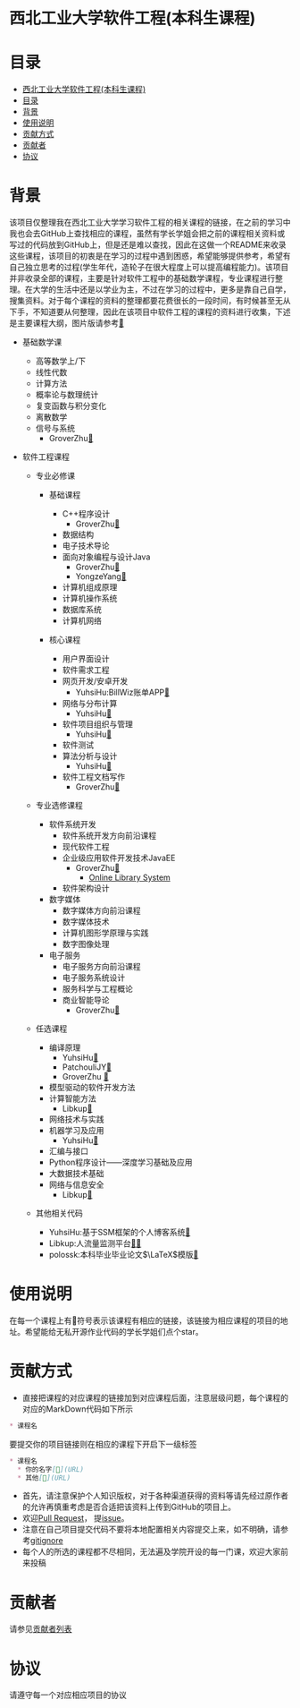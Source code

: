 # 西北工业大学软件工程(本科生课程)   

# 目录   
- [西北工业大学软件工程(本科生课程)](#西北工业大学软件工程(本科生课程))
- [目录](#目录)
- [背景](#背景)
- [使用说明](#使用说明)
- [贡献方式](#贡献方式)
- [贡献者](#贡献者)
- [协议](#协议)

# 背景   

该项目仅整理我在西北工业大学学习软件工程的相关课程的链接，在之前的学习中我也会去GitHub上查找相应的课程，虽然有学长学姐会把之前的课程相关资料或写过的代码放到GitHub上，但是还是难以查找，因此在这做一个README来收录这些课程，该项目的初衷是在学习的过程中遇到困惑，希望能够提供参考，希望有自己独立思考的过程(学生年代，造轮子在很大程度上可以提高编程能力)。该项目并非收录全部的课程，主要是针对软件工程中的基础数学课程，专业课程进行整理。在大学的生活中还是以学业为主，不过在学习的过程中，更多是靠自己自学，搜集资料。对于每个课程的资料的整理都要花费很长的一段时间，有时候甚至无从下手，不知道要从何整理，因此在该项目中软件工程的课程的资料进行收集，下述是主要课程大纲，图片版请参考[🔗](https://groverzhu.github.io/2019/09/03/%E6%9C%AC%E7%A7%91%E8%AF%BE%E7%A8%8B/#more)

* 基础数学课   
  * 高等数学上/下   
  * 线性代数   
  * 计算方法   
  * 概率论与数理统计   
  * 复变函数与积分变化   
  * 离散数学   
  * 信号与系统   
    * GroverZhu[🔗](https://github.com/GroverZhu/SignalSystem)

* 软件工程课程   
  * 专业必修课   
    * 基础课程   
      * C++程序设计    
        * GroverZhu[🔗](https://github.com/GroverZhu/Data-Structures-and-Algorithm/tree/master/CPSKILL) 
      * 数据结构   
      * 电子技术导论   
      * 面向对象编程与设计Java   
        * GroverZhu[🔗](https://github.com/GroverZhu/LearnJava)
        * YongzeYang[🔗](https://github.com/YongzeYang/NPU-U14M11065-Object-Oriented-Programming-and-Design) 
      * 计算机组成原理   
      * 计算机操作系统   
      * 数据库系统   
      * 计算机网络   

    * 核心课程       
      * 用户界面设计   
      * 软件需求工程   
      * 网页开发/安卓开发 
        * YuhsiHu:BillWiz账单APP[🔗](https://github.com/YuhsiHu/BillWiz)   
      * 网络与分布计算 
        * YuhsiHu[🔗](https://github.com/YuhsiHu/SSD8-Network-and-distributed-computing)   
      * 软件项目组织与管理   
        * YuhsiHu[🔗](https://github.com/YuhsiHu/BiblioSoft)
      * 软件测试   
      * 算法分析与设计
        * YuhsiHu[🔗](https://github.com/YuhsiHu/Algorithm-in-Java)    
      * 软件工程文档写作   
        * GroverZhu[🔗](https://github.com/GroverZhu/Online-Library-System/tree/master/Reference/document)

  * 专业选修课程   
    * 软件系统开发   
      * 软件系统开发方向前沿课程   
      * 现代软件工程   
      * 企业级应用软件开发技术JavaEE   
        * GroverZhu[🔗](https://github.com/GroverZhu/JSP-Servlet)    
          * [Online Library System](https://github.com/GroverZhu/Online-Library-System)
      * 软件架构设计
    * 数字媒体   
      * 数字媒体方向前沿课程   
      * 数字媒体技术   
      * 计算机图形学原理与实践   
      * 数字图像处理
    * 电子服务   
      * 电子服务方向前沿课程   
      * 电子服务系统设计   
      * 服务科学与工程概论   
      * 商业智能导论   
        * GroverZhu[🔗](https://pan.baidu.com/s/1jf6UwP7yOXoEtTPwRfsgrQ)

  * 任选课程   
     * 编译原理  
       *  YuhsiHu[🔗](https://github.com/YuhsiHu/Compiler-Construction-Principle-and-Practice)
       *  PatchouliJY[🔗](https://github.com/PatchouliJY/Compilation-Principle)
       * GroverZhu [🔗](https://github.com/GroverZhu/CompilerConstructionPrinciples)
     * 模型驱动的软件开发方法   
     * 计算智能方法   
       * Libkup[🔗](https://github.com/Libkup/IntelligentOptimizationAlgorithm.git)
     * 网络技术与实践   
     * 机器学习及应用   
       *  YuhsiHu[🔗](https://github.com/YuhsiHu/Machine-Learning-exercise)
     * 汇编与接口   
     * Python程序设计——深度学习基础及应用   
     * 大数据技术基础  
     * 网络与信息安全 
       * Libkup[🔗](https://github.com/Libkup/InformationSecurity.git)
  
  * 其他相关代码
    * YuhsiHu:基于SSM框架的个人博客系统[🔗](https://github.com/YuhsiHu/SSM-Blog)  
    * Libkup:人流量监测平台[🔗](https://github.com/Libkup/PeopleFlowDetection.git)[🔗](https://github.com/Libkup/PeopleFlowDetection.git)   
    * polossk:本科毕业毕业论文$\LaTeX$模版[🔗](https://github.com/polossk/LaTeX-Template-For-NPU-Thesis)

# 使用说明   

在每一个课程上有🔗符号表示该课程有相应的链接，该链接为相应课程的项目的地址。希望能给无私开源作业代码的学长学姐们点个star。



# 贡献方式   
* 直接把课程的对应课程的链接加到对应课程后面，注意层级问题，每个课程的对应的MarkDown代码如下所示
```Markdown
* 课程名
```
要提交你的项目链接则在相应的课程下开启下一级标签
```Markdown
* 课程名
  * 你的名字[🔗](URL)
  * 其他[🔗](URL)
```
* 首先，请注意保护个人知识版权，对于各种渠道获得的资料等请先经过原作者的允许再慎重考虑是否合适把该资料上传到GitHub的项目上。   
* 欢迎[Pull Request](https://github.com/GroverZhu/SoftwareEngineeringCoursesNWPU/pulls)， 提[issue](https://github.com/GroverZhu/SoftwareEngineeringCoursesNWPU/issues)。   
* 注意在自己项目提交代码不要将本地配置相关内容提交上来，如不明确，请参考[gitignore](https://github.com/github/gitignore)   
* 每个人的所选的课程都不尽相同，无法遍及学院开设的每一门课，欢迎大家前来投稿   

# 贡献者   
请参见[贡献者列表](https://github.com/GroverZhu/SoftwareEngineeringCoursesNWPU/graphs/contributors)   

# 协议   
请遵守每一个对应相应项目的协议   
